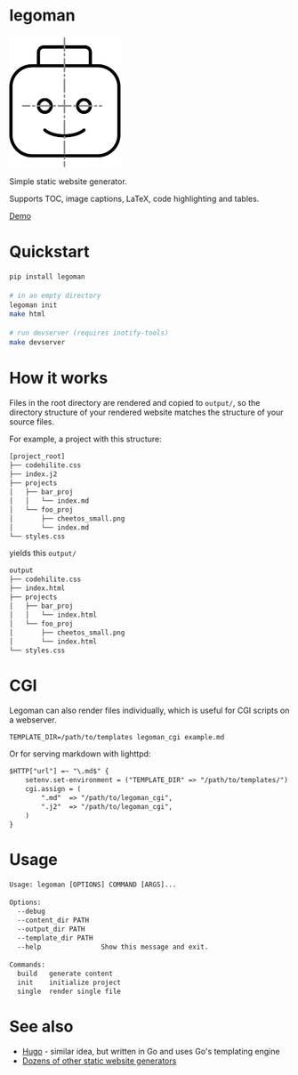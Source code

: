 # legoman

<img src="demo/man.svg" width=200>

Simple static website generator.

Supports TOC, image captions, LaTeX, code highlighting and tables.

[Demo](http://evanw.org)

# Quickstart

``` bash
pip install legoman

# in an empty directory
legoman init
make html

# run devserver (requires inotify-tools)
make devserver
```

# How it works

Files in the root directory are rendered and copied to `output/`, so the directory structure of your rendered website matches the structure of your source files.

For example, a project with this structure:
```
[project_root]
├── codehilite.css
├── index.j2
├── projects
│   ├── bar_proj
│   │   └── index.md
│   └── foo_proj
│       ├── cheetos_small.png
│       └── index.md
└── styles.css
```

yields this `output/`
```
output
├── codehilite.css
├── index.html
├── projects
│   ├── bar_proj
│   │   └── index.html
│   └── foo_proj
│       ├── cheetos_small.png
│       └── index.html
└── styles.css
```

# CGI

Legoman can also render files individually, which is useful for CGI scripts on a webserver.

    TEMPLATE_DIR=/path/to/templates legoman_cgi example.md
    
Or for serving markdown with lighttpd:

    $HTTP["url"] =~ "\.md$" {
    	setenv.set-environment = ("TEMPLATE_DIR" => "/path/to/templates/")
        cgi.assign = (
            ".md"  => "/path/to/legoman_cgi",
            ".j2"  => "/path/to/legoman_cgi",
        )
    }

    
# Usage

    Usage: legoman [OPTIONS] COMMAND [ARGS]...

    Options:
      --debug
      --content_dir PATH
      --output_dir PATH
      --template_dir PATH
      --help               Show this message and exit.

    Commands:
      build   generate content
      init    initialize project
      single  render single file


# See also
- [Hugo](https://github.com/gohugoio/hugo) - similar idea, but written in Go and uses Go's templating engine
- [Dozens of other static website generators](https://www.staticgen.com/)
